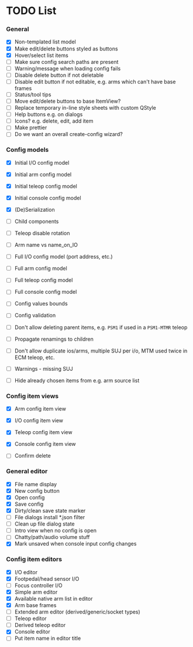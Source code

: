 # TODO List

### General

- [x] Non-templated list model
- [x] Make edit/delete buttons styled as buttons
- [x] Hover/select list items
- [ ] Make sure config search paths are present
- [ ] Warning/message when loading config fails
- [ ] Disable delete button if not deletable
- [ ] Disable edit button if not editable, e.g. arms which can't have base frames
- [ ] Status/tool tips
- [ ] Move edit/delete buttons to base ItemView?
- [ ] Replace temporary in-line style sheets with custom QStyle
- [ ] Help buttons e.g. on dialogs
- [ ] Icons? e.g. delete, edit, add item
- [ ] Make prettier
- [ ] Do we want an overall create-config wizard?

### Config models

- [x] Initial I/O config model
- [x] Initial arm config model
- [x] Initial teleop config model
- [x] Initial console config model

- [x] (De)Serialization

- [ ] Child components
- [ ] Teleop disable rotation
- [ ] Arm name vs name_on_IO

- [ ] Full I/O config model (port address, etc.)
- [ ] Full arm config model
- [ ] Full teleop config model
- [ ] Full console config model

- [ ] Config values bounds
- [ ] Config validation

- [ ] Don't allow deleting parent items, e.g. `PSM1` if used in a `PSM1-MTMR` teleop
- [ ] Propagate renamings to children
- [ ] Don't allow duplicate ios/arms, multiple SUJ per i/o, MTM used twice in ECM teleop, etc.
- [ ] Warnings - missing SUJ
- [ ] Hide already chosen items from e.g. arm source list

### Config item views

- [x] Arm config item view
- [x] I/O config item view
- [x] Teleop config item view
- [x] Console config item view

- [ ] Confirm delete

### General editor

- [x] File name display
- [x] New config button
- [x] Open config
- [x] Save config
- [x] Dirty/clean save state marker
- [ ] File dialogs install *.json filter
- [ ] Clean up file dialog state
- [ ] Intro view when no config is open
- [ ] Chatty/path/audio volume stuff
- [x] Mark unsaved when console input config changes

### Config item editors

- [x] I/O editor
- [x] Footpedal/head sensor I/O
- [ ] Focus controller I/O
- [x] Simple arm editor
- [x] Available native arm list in editor
- [x] Arm base frames
- [ ] Extended arm editor (derived/generic/socket types)
- [ ] Teleop editor
- [ ] Derived teleop editor
- [x] Console editor
- [ ] Put item name in editor title

